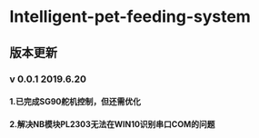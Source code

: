 # Intelligent-pet-feeding-system

## 版本更新

### v 0.0.1 2019.6.20

#### 1.已完成SG90舵机控制，但还需优化
#### 2.解决NB模块PL2303无法在WIN10识别串口COM的问题
